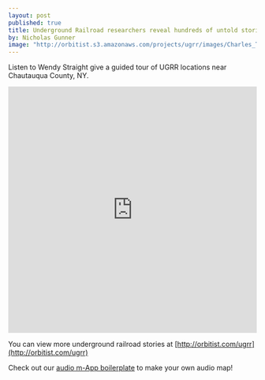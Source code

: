 ```yaml
---
layout: post
published: true
title: Underground Railroad researchers reveal hundreds of untold stories
by: Nicholas Gunner
image: "http://orbitist.s3.amazonaws.com/projects/ugrr/images/Charles_T_Webber_cropped.jpg"
---
```

Listen to Wendy Straight give a guided tour of UGRR locations near Chautauqua County, NY.

<iframe width="100%" height="500px" src="http://orbitist.s3.amazonaws.com/projects/ugrr/audio-map/index.html" frameborder="0" allowfullscreen></iframe>

You can view more underground railroad stories at [http://orbitist.com/ugrr](http://orbitist.com/ugrr)

Check out our [audio m-App boilerplate](https://github.com/Orbitist/audiomap) to make your own audio map!